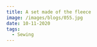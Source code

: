 ```yaml
---
title: A set made of the fleece
image: /images/blogs/055.jpg
date: 10-11-2020
tags:
  - Sewing
---
```

